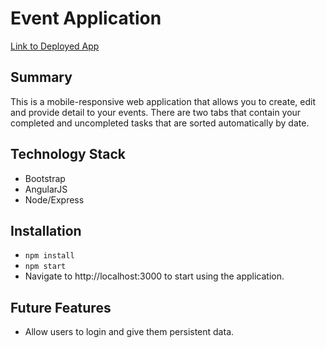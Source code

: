 # Event Application
[Link to Deployed App](https://royceeventapp.herokuapp.com)

## Summary 
This is a mobile-responsive web application that allows you to create, edit and provide detail to your events. There are two tabs that contain your completed and uncompleted tasks that are sorted automatically by date.

## Technology Stack
- Bootstrap
- AngularJS  
- Node/Express

## Installation
- `npm install`
- `npm start`
- Navigate to http://localhost:3000 to start using the application.

## Future Features
- Allow users to login and give them persistent data.